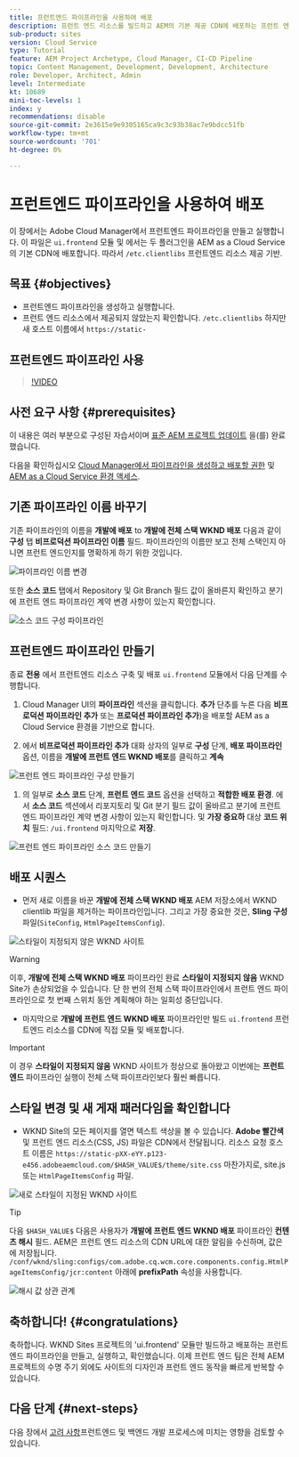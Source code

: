 ```yaml
---
title: 프런트엔드 파이프라인을 사용하여 배포
description: 프런트 엔드 리소스를 빌드하고 AEM의 기본 제공 CDN에 배포하는 프런트 엔드 파이프라인을 만들고 실행하는 방법을 as a Cloud Service으로 알아봅니다.
sub-product: sites
version: Cloud Service
type: Tutorial
feature: AEM Project Archetype, Cloud Manager, CI-CD Pipeline
topic: Content Management, Development, Development, Architecture
role: Developer, Architect, Admin
level: Intermediate
kt: 10689
mini-toc-levels: 1
index: y
recommendations: disable
source-git-commit: 2e3615e9e9305165ca9c3c93b38ac7e9bdcc51fb
workflow-type: tm+mt
source-wordcount: '701'
ht-degree: 0%

---
```



# 프런트엔드 파이프라인을 사용하여 배포

이 장에서는 Adobe Cloud Manager에서 프런트엔드 파이프라인을 만들고 실행합니다. 이 파일은 `ui.frontend` 모듈 및 에서는 두 플러그인을 AEM as a Cloud Service의 기본 CDN에 배포합니다. 따라서  `/etc.clientlibs` 프런트엔드 리소스 제공 기반.


## 목표 {#objectives}

* 프런트엔드 파이프라인을 생성하고 실행합니다.
* 프런트 엔드 리소스에서 제공되지 않았는지 확인합니다. `/etc.clientlibs` 하지만 새 호스트 이름에서 `https://static-`

## 프런트엔드 파이프라인 사용

>[!VIDEO](https://video.tv.adobe.com/v/3409420/)

## 사전 요구 사항 {#prerequisites}

이 내용은 여러 부분으로 구성된 자습서이며 [표준 AEM 프로젝트 업데이트](./update-project.md) 을(를) 완료했습니다.

다음을 확인하십시오 [Cloud Manager에서 파이프라인을 생성하고 배포할 권한](https://experienceleague.adobe.com/docs/experience-manager-cloud-manager/content/requirements/users-and-roles.html?lang=en#role-definitions) 및 [AEM as a Cloud Service 환경 액세스](https://experienceleague.adobe.com/docs/experience-manager-cloud-service/content/implementing/using-cloud-manager/manage-environments.html).

## 기존 파이프라인 이름 바꾸기

기존 파이프라인의 이름을 __개발에 배포__ to  __개발에 전체 스택 WKND 배포__ 다음과 같이 __구성__ 탭 __비프로덕션 파이프라인 이름__ 필드. 파이프라인의 이름만 보고 전체 스택인지 아니면 프런트 엔드인지를 명확하게 하기 위한 것입니다.

![파이프라인 이름 변경](assets/fullstack-wknd-deploy-dev-pipeline.png)


또한 __소스 코드__ 탭에서 Repository 및 Git Branch 필드 값이 올바른지 확인하고 분기에 프런트 엔드 파이프라인 계약 변경 사항이 있는지 확인합니다.

![소스 코드 구성 파이프라인](assets/fullstack-wknd-source-code-config.png)


## 프런트엔드 파이프라인 만들기

종료 __전용__ 에서 프런트엔드 리소스 구축 및 배포 `ui.frontend` 모듈에서 다음 단계를 수행합니다.

1. Cloud Manager UI의 __파이프라인__ 섹션을 클릭합니다. __추가__ 단추를 누른 다음 __비프로덕션 파이프라인 추가__ 또는 __프로덕션 파이프라인 추가__)을 배포할 AEM as a Cloud Service 환경을 기반으로 합니다.

1. 에서 __비프로덕션 파이프라인 추가__ 대화 상자의 일부로 __구성__ 단계, __배포 파이프라인__ 옵션, 이름을 __개발에 프런트 엔드 WKND 배포__&#x200B;를 클릭하고 __계속__

![프런트 엔드 파이프라인 구성 만들기](assets/create-frontend-pipeline-configs.png)

1. 의 일부로 __소스 코드__ 단계, __프런트 엔드 코드__ 옵션을 선택하고 __적합한 배포 환경__. 에서 __소스 코드__ 섹션에서 리포지토리 및 Git 분기 필드 값이 올바르고 분기에 프런트 엔드 파이프라인 계약 변경 사항이 있는지 확인합니다.
및 __가장 중요하__ 대상 __코드 위치__ 필드: `/ui.frontend` 마지막으로 __저장__.

![프런트 엔드 파이프라인 소스 코드 만들기](assets/create-frontend-pipeline-source-code.png)


## 배포 시퀀스

* 먼저 새로 이름을 바꾼 __개발에 전체 스택 WKND 배포__ AEM 저장소에서 WKND clientlib 파일을 제거하는 파이프라인입니다. 그리고 가장 중요한 것은, __Sling 구성__ 파일(`SiteConfig`, `HtmlPageItemsConfig`).

![스타일이 지정되지 않은 WKND 사이트](assets/unstyled-wknd-site.png)

>[!WARNING]
>
>이후, __개발에 전체 스택 WKND 배포__ 파이프라인 완료 __스타일이 지정되지 않음__ WKND Site가 손상되었을 수 있습니다. 단 한 번의 전체 스택 파이프라인에서 프런트 엔드 파이프라인으로 첫 번째 스위치 동안 계획해야 하는 일회성 중단입니다.


* 마지막으로 __개발에 프런트 엔드 WKND 배포__ 파이프라인만 빌드 `ui.frontend` 프런트엔드 리소스를 CDN에 직접 모듈 및 배포합니다.

>[!IMPORTANT]
>
>이 경우 __스타일이 지정되지 않음__ WKND 사이트가 정상으로 돌아왔고 이번에는 __프런트엔드__ 파이프라인 실행이 전체 스택 파이프라인보다 훨씬 빠릅니다.

## 스타일 변경 및 새 게재 패러다임을 확인합니다

* WKND Site의 모든 페이지를 열면 텍스트 색상을 볼 수 있습니다. __Adobe 빨간색__ 및 프런트 엔드 리소스(CSS, JS) 파일은 CDN에서 전달됩니다. 리소스 요청 호스트 이름은 `https://static-pXX-eYY.p123-e456.adobeaemcloud.com/$HASH_VALUE$/theme/site.css` 마찬가지로, site.js 또는 `HtmlPageItemsConfig` 파일.


![새로 스타일이 지정된 WKND 사이트](assets/newly-styled-wknd-site.png)



>[!TIP]
>
>다음 `$HASH_VALUE$` 다음은 사용자가 __개발에 프런트 엔드 WKND 배포__  파이프라인 __컨텐츠 해시__ 필드. AEM은 프런트 엔드 리소스의 CDN URL에 대한 알림을 수신하며, 값은 에 저장됩니다. `/conf/wknd/sling:configs/com.adobe.cq.wcm.core.components.config.HtmlPageItemsConfig/jcr:content` 아래에 __prefixPath__ 속성을 사용합니다.


![해시 값 상관 관계](assets/hash-value-correlartion.png)



## 축하합니다! {#congratulations}

축하합니다. WKND Sites 프로젝트의 &#39;ui.frontend&#39; 모듈만 빌드하고 배포하는 프런트 엔드 파이프라인을 만들고, 실행하고, 확인했습니다. 이제 프런트 엔드 팀은 전체 AEM 프로젝트의 수명 주기 외에도 사이트의 디자인과 프런트 엔드 동작을 빠르게 반복할 수 있습니다.

## 다음 단계 {#next-steps}

다음 장에서 [고려 사항](considerations.md)프런트엔드 및 백엔드 개발 프로세스에 미치는 영향을 검토할 수 있습니다.
